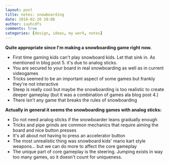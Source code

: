 ```yaml
---
layout: post
title: notes: snowboarding
date: 2018-02-20 20:08
author: iuyhcdfs
comments: true
categories: [design, ideas, my work, notes]
---
```

<strong>Quite appropriate since I'm making a snowboarding game right now.</strong>
<ul>
	<li>First time gaming kids can't play snowboard kids.
Let that sink in. As mentioned in blog post 5. it's due to analog sticks.</li>
	<li>You are secured to your board in real snowboarding as well as in current videogames</li>
	<li>Tricks seemed to be an important aspect of some games but frankly they're not interactive</li>
	<li>Steep is really cool but maybe the snowboarding is too realistic to create deeper gameplay (but it was a combination of games ala blog post 4.)</li>
	<li>There isn't any game that breaks the rules of snowboarding</li>
</ul>
<strong>Actually in general it seems the snowboarding games with analog sticks:</strong>
<ul>
	<li>Do not need analog sticks if the snowboarder leans gradually enough</li>
	<li>Tricks and pipe grinds are common mechanics that require aiming the board and nice button presses</li>
	<li>It's all about not having to press an accelerator button</li>
	<li>The most unrealistic thing was snowboard kids' mario kart style weapons... but we can do more to affect the core gameplay</li>
	<li>The unique part of core gameplay is the steering. Jumping exists in way too many games, so it doesn't count for uniqueness.</li>
</ul>
